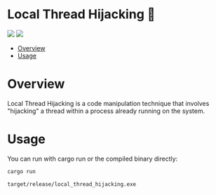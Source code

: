 # Local Thread Hijacking 🦀

<p align="left">
	<a href="https://www.rust-lang.org/"><img src="https://img.shields.io/badge/made%20with-Rust-red"></a>
	<a href="#"><img src="https://img.shields.io/badge/platform-windows-blueviolet"></a>
</p>

- [Overview](#overview)
- [Usage](#usage)

# Overview
Local Thread Hijacking is a code manipulation technique that involves "hijacking" a thread within a process already running on the system.

# Usage 

You can run with cargo run or the compiled binary directly:
```sh
cargo run
```
```sh
target/release/local_thread_hijacking.exe
```